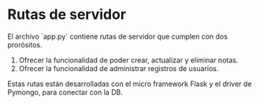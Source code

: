 # Rutas de servidor
El archivo ´app.py´ contiene rutas de servidor que cumplen con dos prorósitos.  
1) Ofrecer la funcionalidad de poder crear, actualizar y eliminar notas.  
2) Ofrecer la funcionalidad de administrar registros de usuarios.

Estas rutas están desarrolladas con el micro framework Flask y el driver de Pymongo, para conectar con la DB.